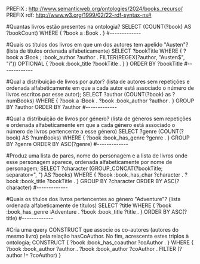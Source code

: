 PREFIX : <http://www.semanticweb.org/ontologies/2024/books_recurso/>
PREFIX rdf: <http://www.w3.org/1999/02/22-rdf-syntax-ns#>

#Quantas livros estão presentes na ontologia?
SELECT (COUNT(?book) AS ?bookCount)
WHERE {
  ?book a :Book .
}
#-------------


#Quais os títulos dos livros em que um dos autores tem apelido "Austen"? (lista de títulos ordenada alfabeticamente)
SELECT ?bookTitle
WHERE {
  ?book a :Book ;
        :book_author ?author .
  FILTER(REGEX(?author, "Austen$", "i"))
  OPTIONAL {
    ?book :book_title ?bookTitle .
  }
}
ORDER BY ?bookTitle
#-------------


#Qual a distribuição de livros por autor? (lista de autores sem repetições e ordenada
alfabeticamente em que a cada autor está associado o número de livros escritos por esse
autor);
SELECT ?author (COUNT(?book) as ?numBooks)
WHERE {
  ?book a :Book .
  ?book :book_author ?author .
}
GROUP BY ?author
ORDER BY ?author
#-------------




#Qual a distribuição de livros por género? (lista de géneros sem repetições e ordenada
alfabeticamente em que a cada género está associado o número de livros pertencente a esse
género)
SELECT ?genre (COUNT(?book) AS ?numBooks)
WHERE {
  ?book :book_has_genre ?genre .
}
GROUP BY ?genre
ORDER BY ASC(?genre)
#-------------



#Produz uma lista de pares, nome do personagem e a lista de livros onde esse personagem
aparece, ordenada alfabeticamente por nome de personagem;
SELECT ?character (GROUP_CONCAT(?bookTitle; separator=", ") AS ?books)
WHERE {
  ?book :book_has_char ?character .
  ?book :book_title ?bookTitle .
}
GROUP BY ?character
ORDER BY ASC(?character)
#-------------


#Quais os títulos dos livros pertencentes ao género "Adventure"? (lista ordenada
alfabeticamente de títulos)
SELECT ?title
WHERE {
  ?book :book_has_genre :Adventure .
  ?book :book_title ?title .
}
ORDER BY ASC(?title)
#-------------


#Cria uma query CONSTRUCT que associe os co-autores (autores do mesmo livro) pela
relação hasCoAuthor. No fim, acrescenta estes triplos à ontologia;
CONSTRUCT {
  ?book :book_has_coauthor ?coAuthor .
}
WHERE {
  ?book :book_author ?author .
  ?book :book_author ?coAuthor .
  FILTER (?author != ?coAuthor)
}
